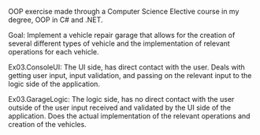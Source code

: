 OOP exercise made through a Computer Science Elective course in my degree, OOP in C# and .NET.

Goal: Implement a vehicle repair garage that allows for the creation of several different types of vehicle and the 
implementation of relevant operations for each vehicle.

Ex03.ConsoleUI: The UI side, has direct contact with the user. Deals with getting user input, input validation, and 
passing on the relevant input to the logic side of the application.

Ex03.GarageLogic: The logic side, has no direct contact with the user outside of the user input received and validated
by the UI side of the application. Does the actual implementation of the relevant operations and creation of the vehicles.